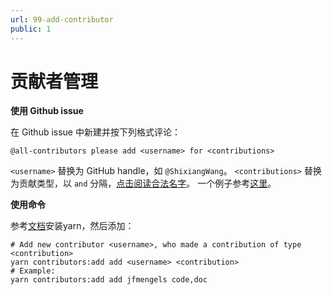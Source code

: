 ```yaml
---
url: 99-add-contributor
public: 1
---
```


# 贡献者管理

**使用 Github issue**

在 Github issue 中新建并按下列格式评论：

```
@all-contributors please add <username> for <contributions>
```

`<username>` 替换为 GitHub handle，如 `@ShixiangWang`。
`<contributions>` 替换为贡献类型，以 `and` 分隔，[点击阅读合法名字](https://allcontributors.org/docs/en/emoji-key)。
一个例子参考[这里](https://github.com/XSLiuLab/XSLab-docs/issues/2#issuecomment-565725526)。

**使用命令**

参考[文档](https://yarn.bootcss.com/docs/install/)安装yarn，然后添加：

```
# Add new contributor <username>, who made a contribution of type <contribution>
yarn contributors:add add <username> <contribution>
# Example:
yarn contributors:add add jfmengels code,doc
```